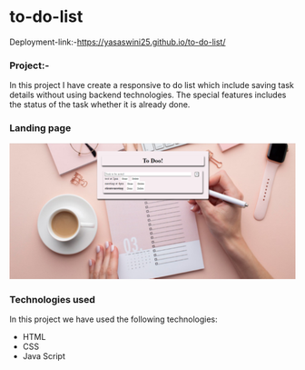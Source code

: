 # to-do-list
Deployment-link:-https://yasaswini25.github.io/to-do-list/
### Project:-
In this project I have create a responsive to do list which include saving task details  without using backend technologies.
The special features includes the status of the task whether it is already done.
### Landing page
![landing](https://github.com/Yasaswini25/to-do-list/blob/main/Screenshot%202023-07-30%20191328.png)
### Technologies used
In this project we have used the following technologies:
- HTML
- CSS
- Java Script
